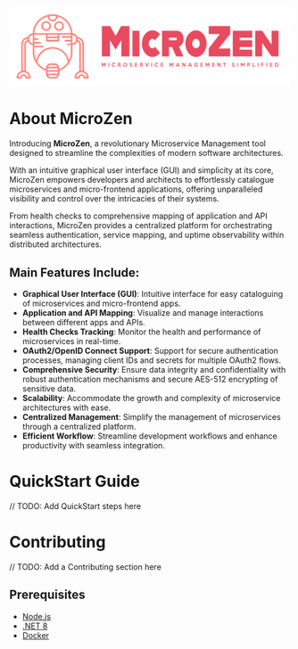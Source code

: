 ![microzen_logo.png](assets/microzen_color_logo.png)

# About MicroZen
Introducing **MicroZen**, a revolutionary Microservice Management tool designed to streamline the complexities of modern software architectures. 

With an intuitive graphical user interface (GUI) and simplicity at its core, MicroZen empowers developers and architects to effortlessly catalogue microservices and micro-frontend applications, offering unparalleled visibility and control over the intricacies of their systems. 

From health checks to comprehensive mapping of application and API interactions, MicroZen provides a centralized platform for orchestrating seamless authentication, service mapping, and uptime observability within distributed architectures.

## Main Features Include:

- **Graphical User Interface (GUI)**: Intuitive interface for easy cataloguing of microservices and micro-frontend apps.
- **Application and API Mapping**: Visualize and manage interactions between different apps and APIs.
- **Health Checks Tracking**: Monitor the health and performance of microservices in real-time.
- **OAuth2/OpenID Connect Support**: Support for secure authentication processes, managing client IDs and secrets for multiple OAuth2 flows.
- **Comprehensive Security**: Ensure data integrity and confidentiality with robust authentication mechanisms and secure AES-512 encrypting of sensitive data.
- **Scalability**: Accommodate the growth and complexity of microservice architectures with ease.
- **Centralized Management**: Simplify the management of microservices through a centralized platform.
- **Efficient Workflow**: Streamline development workflows and enhance productivity with seamless integration.

# QuickStart Guide
// TODO: Add QuickStart steps here

# Contributing
// TODO: Add a Contributing section here

## Prerequisites
- [Node.js](https://nodejs.org/en/download/)
- [.NET 8](https://dotnet.microsoft.com/download/dotnet/8.0)
- [Docker](https://docs.docker.com/get-docker/)
